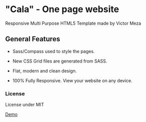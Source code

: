 # "Cala" - One page website 
Responsive Multi Purpose HTML5 Template made by Victor Meza 

## General Features

- Sass/Compass used to style the pages.

- New CSS Grid files are generated from SASS.

- Flat, modern and clean design.

- 100% Fully Responsive. View your website on any device.


### License

License under MIT


[Demo](http://cala.manzanaverde.cl)
